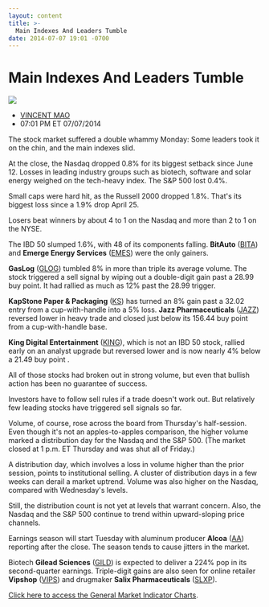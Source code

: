 ```yaml
---
layout: content
title: >-
  Main Indexes And Leaders Tumble
date: 2014-07-07 19:01 -0700
---
```



Main Indexes And Leaders Tumble
================================


![](https://www.investors.com/wp-content/uploads/ibd-migrated-images/MPv_140708_635403445212588646.png)

* [VINCENT MAO](https://www.investors.com/author/maov/ "Posts by VINCENT MAO")
* 07:01 PM ET 07/07/2014




The stock market suffered a double whammy Monday: Some leaders took it on the chin, and the main indexes slid.

  

At the close, the Nasdaq dropped 0.8% for its biggest setback since June 12. Losses in leading industry groups such as biotech, software and solar energy weighed on the tech-heavy index. The S&P 500 lost 0.4%.

  

Small caps were hard hit, as the Russell 2000 dropped 1.8%. That's its biggest loss since a 1.9% drop April 25.

  

Losers beat winners by about 4 to 1 on the Nasdaq and more than 2 to 1 on the NYSE.

  

The IBD 50 slumped 1.6%, with 48 of its components falling. **BitAuto** ([BITA](https://research.investors.com/quote.aspx?symbol=BITA)) and **Emerge Energy Services** ([EMES](https://research.investors.com/quote.aspx?symbol=EMES)) were the only gainers.

  

**GasLog** ([GLOG](https://research.investors.com/quote.aspx?symbol=GLOG)) tumbled 8% in more than triple its average volume. The stock triggered a sell signal by wiping out a double-digit gain past a 28.99 buy point. It had rallied as much as 12% past the 28.99 trigger.

  

**KapStone Paper & Packaging** ([KS](https://research.investors.com/quote.aspx?symbol=KS)) has turned an 8% gain past a 32.02 entry from a cup-with-handle into a 5% loss. **Jazz Pharmaceuticals** ([JAZZ](https://research.investors.com/quote.aspx?symbol=JAZZ)) reversed lower in heavy trade and closed just below its 156.44 buy point from a cup-with-handle base.

  

**King Digital Entertainment** ([KING](https://research.investors.com/quote.aspx?symbol=KING)), which is not an IBD 50 stock, rallied early on an analyst upgrade but reversed lower and is now nearly 4% below a 21.49 buy point .

  

All of those stocks had broken out in strong volume, but even that bullish action has been no guarantee of success.

  

Investors have to follow sell rules if a trade doesn't work out. But relatively few leading stocks have triggered sell signals so far.

  

Volume, of course, rose across the board from Thursday's half-session. Even though it's not an apples-to-apples comparison, the higher volume marked a distribution day for the Nasdaq and the S&P 500. (The market closed at 1 p.m. ET Thursday and was shut all of Friday.)

  

A distribution day, which involves a loss in volume higher than the prior session, points to institutional selling. A cluster of distribution days in a few weeks can derail a market uptrend. Volume was also higher on the Nasdaq, compared with Wednesday's levels.

  

Still, the distribution count is not yet at levels that warrant concern. Also, the Nasdaq and the S&P 500 continue to trend within upward-sloping price channels.

  

Earnings season will start Tuesday with aluminum producer **Alcoa** ([AA](https://research.investors.com/quote.aspx?symbol=AA)) reporting after the close. The season tends to cause jitters in the market.

  

Biotech **Gilead Sciences** ([GILD](https://research.investors.com/quote.aspx?symbol=GILD)) is expected to deliver a 224% pop in its second-quarter earnings. Triple-digit gains are also seen for online retailer **Vipshop** ([VIPS](https://research.investors.com/quote.aspx?symbol=VIPS)) and drugmaker **Salix Pharmaceuticals** ([SLXP](https://research.investors.com/quote.aspx?symbol=SLXP)).

  

[Click here to access the General Market Indicator Charts](https://www.investors.com/pdf/GMI_070814.pdf).




